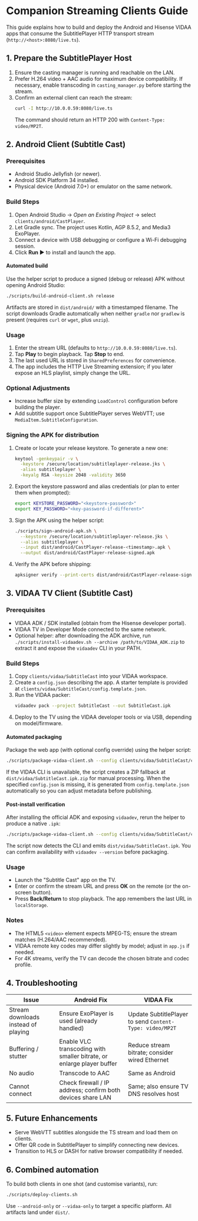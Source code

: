 # Companion Streaming Clients Guide

This guide explains how to build and deploy the Android and Hisense VIDAA apps that consume the SubtitlePlayer HTTP transport stream (`http://<host>:8080/live.ts`).

## 1. Prepare the SubtitlePlayer Host
1. Ensure the casting manager is running and reachable on the LAN.
2. Prefer H.264 video + AAC audio for maximum device compatibility. If necessary, enable transcoding in `casting_manager.py` before starting the stream.
3. Confirm an external client can reach the stream:
   ```bash
   curl -I http://10.0.0.59:8080/live.ts
   ```
   The command should return an HTTP 200 with `Content-Type: video/MP2T`.

## 2. Android Client (Subtitle Cast)
### Prerequisites
- Android Studio Jellyfish (or newer).
- Android SDK Platform 34 installed.
- Physical device (Android 7.0+) or emulator on the same network.

### Build Steps
1. Open Android Studio → *Open an Existing Project* → select `clients/android/CastPlayer`.
2. Let Gradle sync. The project uses Kotlin, AGP 8.5.2, and Media3 ExoPlayer.
3. Connect a device with USB debugging or configure a Wi-Fi debugging session.
4. Click **Run ▶** to install and launch the app.

#### Automated build
Use the helper script to produce a signed (debug or release) APK without opening Android Studio:
```bash
./scripts/build-android-client.sh release
```
Artifacts are stored in `dist/android/` with a timestamped filename.
The script downloads Gradle automatically when neither `gradle` nor `gradlew` is present (requires `curl` or `wget`, plus `unzip`).

### Usage
1. Enter the stream URL (defaults to `http://10.0.0.59:8080/live.ts`).
2. Tap **Play** to begin playback. Tap **Stop** to end.
3. The last used URL is stored in `SharedPreferences` for convenience.
4. The app includes the HTTP Live Streaming extension; if you later expose an HLS playlist, simply change the URL.

### Optional Adjustments
- Increase buffer size by extending `LoadControl` configuration before building the player.
- Add subtitle support once SubtitlePlayer serves WebVTT; use `MediaItem.SubtitleConfiguration`.

### Signing the APK for distribution
1. Create or locate your release keystore. To generate a new one:
   ```bash
   keytool -genkeypair -v \
     -keystore /secure/location/subtitleplayer-release.jks \
     -alias subtitleplayer \
     -keyalg RSA -keysize 2048 -validity 3650
   ```
2. Export the keystore password and alias credentials (or plan to enter them when prompted):
   ```bash
   export KEYSTORE_PASSWORD="<keystore-password>"
   export KEY_PASSWORD="<key-password-if-different>"
   ```
3. Sign the APK using the helper script:
   ```bash
   ./scripts/sign-android-apk.sh \
     --keystore /secure/location/subtitleplayer-release.jks \
     --alias subtitleplayer \
     --input dist/android/CastPlayer-release-<timestamp>.apk \
     --output dist/android/CastPlayer-release-signed.apk
   ```
4. Verify the APK before shipping:
   ```bash
   apksigner verify --print-certs dist/android/CastPlayer-release-signed.apk
   ```

## 3. VIDAA TV Client (Subtitle Cast)
### Prerequisites
- VIDAA ADK / SDK installed (obtain from the Hisense developer portal).
- VIDAA TV in Developer Mode connected to the same network.
- Optional helper: after downloading the ADK archive, run `./scripts/install-vidaadev.sh --archive /path/to/VIDAA_ADK.zip` to extract it and expose the `vidaadev` CLI in your PATH.

### Build Steps
1. Copy `clients/vidaa/SubtitleCast` into your VIDAA workspace.
2. Create a `config.json` describing the app. A starter template is provided at `clients/vidaa/SubtitleCast/config.template.json`.
3. Run the VIDAA packer:
   ```bash
   vidaadev pack --project SubtitleCast --out SubtitleCast.ipk
   ```
4. Deploy to the TV using the VIDAA developer tools or via USB, depending on model/firmware.

#### Automated packaging
Package the web app (with optional config override) using the helper script:
```bash
./scripts/package-vidaa-client.sh --config clients/vidaa/SubtitleCast/config.json
```
If the VIDAA CLI is unavailable, the script creates a ZIP fallback at `dist/vidaa/SubtitleCast.ipk.zip` for manual processing. When the specified `config.json` is missing, it is generated from `config.template.json` automatically so you can adjust metadata before publishing.

#### Post-install verification
After installing the official ADK and exposing `vidaadev`, rerun the helper to produce a native `.ipk`:
```bash
./scripts/package-vidaa-client.sh --config clients/vidaa/SubtitleCast/config.json --output SubtitleCast
```
The script now detects the CLI and emits `dist/vidaa/SubtitleCast.ipk`. You can confirm availability with `vidaadev --version` before packaging.

### Usage
- Launch the "Subtitle Cast" app on the TV.
- Enter or confirm the stream URL and press **OK** on the remote (or the on-screen button).
- Press **Back/Return** to stop playback. The app remembers the last URL in `localStorage`.

### Notes
- The HTML5 `<video>` element expects MPEG-TS; ensure the stream matches (H.264/AAC recommended).
- VIDAA remote key codes may differ slightly by model; adjust in `app.js` if needed.
- For 4K streams, verify the TV can decode the chosen bitrate and codec profile.

## 4. Troubleshooting
| Issue | Android Fix | VIDAA Fix |
|-------|-------------|-----------|
| Stream downloads instead of playing | Ensure ExoPlayer is used (already handled) | Update SubtitlePlayer to send `Content-Type: video/MP2T` |
| Buffering / stutter | Enable VLC transcoding with smaller bitrate, or enlarge player buffer | Reduce stream bitrate; consider wired Ethernet |
| No audio | Transcode to AAC | Same as Android |
| Cannot connect | Check firewall / IP address; confirm both devices share LAN | Same; also ensure TV DNS resolves host |

## 5. Future Enhancements
- Serve WebVTT subtitles alongside the TS stream and load them on clients.
- Offer QR code in SubtitlePlayer to simplify connecting new devices.
- Transition to HLS or DASH for native browser compatibility if needed.

## 6. Combined automation
To build both clients in one shot (and customise variants), run:
```bash
./scripts/deploy-clients.sh
```
Use `--android-only` or `--vidaa-only` to target a specific platform. All artifacts land under `dist/`.

